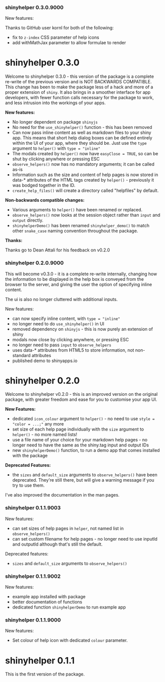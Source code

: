 ### shinyhelper 0.3.0.9000

New features:

Thanks to GitHub user kornl for both of the following:
* fix to `z-index` CSS parameter of help icons
* add withMathJax parameter to allow formulae to render


# shinyhelper 0.3.0

Welcome to shinyhelper 0.3.0 - this version of the package is a complete re-write of the previous version and is NOT BACKWARDS COMPATIBLE. This change has been to make the package less of a hack and more of a proper extension of `shiny`. It also brings in a smoother interface for app developers, with fewer function calls necessary for the package to work, and less intrusion into the workings of your apps.

**New features:**

* No longer dependent on package `shinyjs`
* No need for the `use_shinyhelper()` function - this has been removed
* Can now pass inline content as well as markdown files to your shiny app. This means that short help dialog boxes can be defined entirely within the UI of your app, where they should be. Just use the `type` argument to `helper()` with `type = "inline"`
* The modals created by `helper()` now have `easyClose = TRUE`, so can be shut by clicking anywhere or pressing ESC
* `observe_helpers()` now has no mandatory arguments; it can be called as-is
* Information such as the size and content of help pages is now stored in data-* attributes of the HTML tags created by `helper()` - previously it was bodged together in the ID.
* `create_help_files()` will create a directory called "helpfiles" by default.

**Non-backwards compatible changes:**

* Various arguments to `helper()` have been renamed or replaced.
* `observe_helpers()` now looks at the session object rather than `input` and `output` directly.
* `shinyhelperDemo()` has been renamed `shinyhelper_demo()` to match other `snake_case` naming convention throughout the package.

**Thanks:**

Thanks go to Dean Attali for his feedback on v0.2.0


### shinyhelper 0.2.0.9000

This will become v0.3.0 - it is a complete re-write internally, changing how the information to be displayed in the help box is conveyed from the browser to the server, and giving the user the option of specifying inline content.

The ui is also no longer cluttered with additional inputs.

New features:

* can now specify inline content, with `type = "inline"`
* no longer need to do `use_shinyhelper()` in UI
* removed dependency on `shinyjs` - this is now purely an extension of shiny
* modals now close by clicking anywhere, or pressing ESC
* no longer need to pass `input` to `observe_helpers`
* uses data-* attributes from HTML5 to store information, not non-standard attributes
* published demo to shinyapps.io


# shinyhelper 0.2.0

Welcome to shinyhelper v0.2.0 - this is an improved version on the original package, with greater freedom and ease for you to customise your app UI. 

**New Features:**

* dedicated `icon_colour` argument to `helper()` - no need to use `style = "color = ...;"` any more
* set size of each help page individually with the `size` argument to `helper()` - no more named lists!
* use a file name of your choice for your markdown help pages - no longer need to have the same as the shiny.tag input and output IDs
* new `shinyhelperDemo()` function, to run a demo app that comes installed with the package

**Deprecated Features:**

* the `sizes` and `default_size` arguments to `observe_helpers()` have been deprecated. They're still there, but will give a warning message if you try to use them.

I've also improved the documentation in the man pages.

### shinyhelper 0.1.1.9003

New features:

* can set sizes of help pages in `helper`, not named list in `observe_helpers()`
* can set custom filename for help pages - no longer need to use inputId and outputId although that's still the default.

Deprecated features:

* `sizes` and `default_size` arguments to `observe_helpers()`

### shinyhelper 0.1.1.9002

New features:

* example app installed with package
* better documentation of functions
* dedicated function `shinyhelperDemo` to run example app

### shinyhelper 0.1.1.9000

New features:

* Set colour of help icon with dedicated `colour` parameter.

# shinyhelper 0.1.1

This is the first version of the package.
